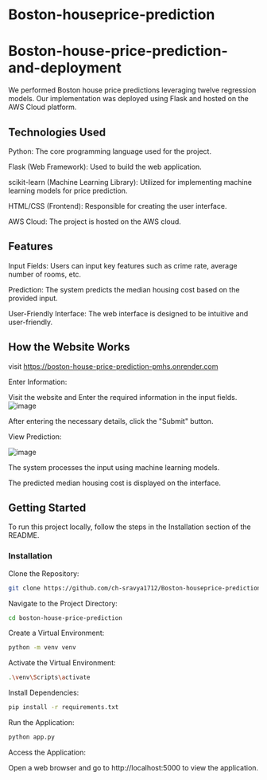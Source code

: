 # Boston-houseprice-prediction
# Boston-house-price-prediction-and-deployment
We performed Boston house price predictions leveraging twelve regression models. Our implementation was deployed using Flask and hosted on the AWS Cloud platform.

## Technologies Used
Python: The core programming language used for the project.

Flask (Web Framework): Used to build the web application.

scikit-learn (Machine Learning Library): Utilized for implementing machine learning models for price prediction.

HTML/CSS (Frontend): Responsible for creating the user interface.

AWS Cloud: The project is hosted on the AWS cloud.
## Features
Input Fields: Users can input key features such as crime rate, average number of rooms, etc.

Prediction: The system predicts the median housing cost based on the provided input.

User-Friendly Interface: The web interface is designed to be intuitive and user-friendly.

## How the Website Works

 visit https://boston-house-price-prediction-pmhs.onrender.com

Enter Information:

 Visit the website and Enter the required information in the input fields.
 ![image](https://github.com/HarshithaDeviM/Boston-house-price-prediction-and-deployment/assets/147257340/da711de8-ae91-47b1-92d8-12d44bb94002)

After entering the necessary details, click the "Submit" button.

View Prediction:

![image](https://github.com/HarshithaDeviM/Boston-house-price-prediction-and-deployment/assets/147257340/94ea6b5e-b2fc-42d4-bdb6-179e9df53292)


The system processes the input using machine learning models.

The predicted median housing cost is displayed on the interface.

## Getting Started
To run this project locally, follow the steps in the Installation section of the README.

### Installation
Clone the Repository:

```bash
git clone https://github.com/ch-sravya1712/Boston-houseprice-prediction
```
Navigate to the Project Directory:

```bash
cd boston-house-price-prediction
```
Create a Virtual Environment:
```bash
python -m venv venv
```
Activate the Virtual Environment:
```bash
.\venv\Scripts\activate
```

Install Dependencies:
```bash
pip install -r requirements.txt
```
Run the Application:
```bash
python app.py
```

Access the Application:

Open a web browser and go to http://localhost:5000 to view the application.
